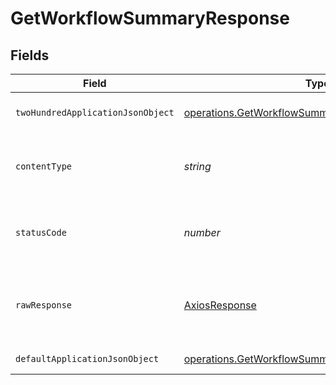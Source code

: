 # GetWorkflowSummaryResponse


## Fields

| Field                                                                                                                  | Type                                                                                                                   | Required                                                                                                               | Description                                                                                                            |
| ---------------------------------------------------------------------------------------------------------------------- | ---------------------------------------------------------------------------------------------------------------------- | ---------------------------------------------------------------------------------------------------------------------- | ---------------------------------------------------------------------------------------------------------------------- |
| `twoHundredApplicationJsonObject`                                                                                      | [operations.GetWorkflowSummaryResponseBody](../../models/operations/getworkflowsummaryresponsebody.md)                 | :heavy_minus_sign:                                                                                                     | Metrics and trends for a workflow                                                                                      |
| `contentType`                                                                                                          | *string*                                                                                                               | :heavy_check_mark:                                                                                                     | HTTP response content type for this operation                                                                          |
| `statusCode`                                                                                                           | *number*                                                                                                               | :heavy_check_mark:                                                                                                     | HTTP response status code for this operation                                                                           |
| `rawResponse`                                                                                                          | [AxiosResponse](https://axios-http.com/docs/res_schema)                                                                | :heavy_minus_sign:                                                                                                     | Raw HTTP response; suitable for custom response parsing                                                                |
| `defaultApplicationJsonObject`                                                                                         | [operations.GetWorkflowSummaryInsightsResponseBody](../../models/operations/getworkflowsummaryinsightsresponsebody.md) | :heavy_minus_sign:                                                                                                     | Error response.                                                                                                        |